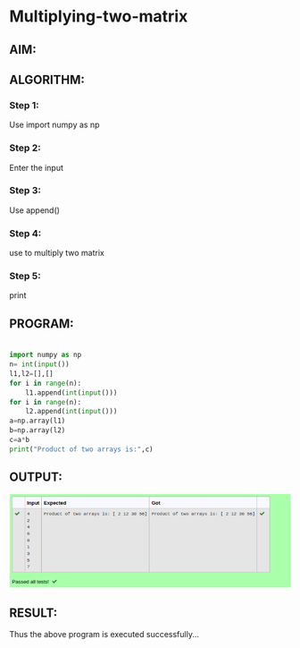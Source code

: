 # Multiplying-two-matrix

## AIM:

## ALGORITHM:

### Step 1:
Use import numpy as np
### Step 2:
Enter the input
### Step 3:
Use append()
### Step 4:
use to multiply two matrix
### Step 5:
print

## PROGRAM: 
```python

import numpy as np
n= int(input())
l1,l2=[],[]
for i in range(n):
    l1.append(int(input()))
for i in range(n):
    l2.append(int(input()))
a=np.array(l1)
b=np.array(l2)
c=a*b
print("Product of two arrays is:",c)
```
## OUTPUT:
![output](multiply.png)

## RESULT:
Thus the above program is executed successfully...

